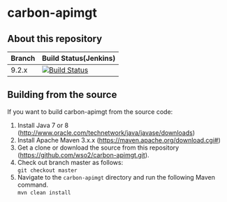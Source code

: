 # carbon-apimgt

## About this repository

|  Branch | Build Status(Jenkins) |
| :------------ |:------------- |
| 9.2.x      | [![Build Status](https://wso2.org/jenkins/job/platform-builds/job/carbon-apimgt_9.2.x/badge/icon)](https://wso2.org/jenkins/job/platform-builds/job/carbon-apimgt_9.2.x/) |

## Building from the source

If you want to build carbon-apimgt from the source code:

1. Install Java 7 or 8 (http://www.oracle.com/technetwork/java/javase/downloads)
1. Install Apache Maven 3.x.x (https://maven.apache.org/download.cgi#)
1. Get a clone or download the source from this repository (https://github.com/wso2/carbon-apimgt.git).
1. Check out branch master as follows:\
``git checkout master``
1. Navigate to the ``carbon-apimgt`` directory and run the following Maven command.\
 ``mvn clean install``
